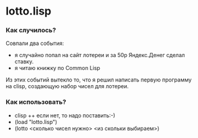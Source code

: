 lotto.lisp
=========
### Как случилось? ####
Совпали два события: 
* я случайно попал на сайт лотереи и за 50р Яндекс.Денег сделал ставку. 
* я читаю книжку по Common Lisp

Из этих событий вытекло то, что я решил написать первую программу на clisp, создающую набор чисел для лотереи. 

### Как использовать? ####

+ clisp
++ если нет, то надо поставить:-)
+ (load "lotto.lisp")
+ (lotto <сколько чисел нужно> <из скольки выбираем>)